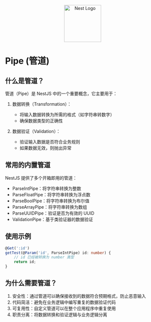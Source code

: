 <p align="center">
  <a href="http://nestjs.com/" target="blank"><img src="https://nestjs.com/img/logo-small.svg" width="120" alt="Nest Logo" /></a>
</p>

# Pipe (管道)

## 什么是管道？

管道（Pipe）是 NestJS 中的一个重要概念，它主要用于：

1. 数据转换（Transformation）：
   - 将输入数据转换为所需的格式（如字符串转数字）
   - 确保数据类型的正确性

2. 数据验证（Validation）：
   - 验证输入数据是否符合业务规则
   - 如果数据无效，则抛出异常

## 常用的内置管道

NestJS 提供了多个开箱即用的管道：

- ParseIntPipe：将字符串转换为整数
- ParseFloatPipe：将字符串转换为浮点数
- ParseBoolPipe：将字符串转换为布尔值
- ParseArrayPipe：将字符串转换为数组
- ParseUUIDPipe：验证是否为有效的 UUID
- ValidationPipe：基于类验证器的数据验证

## 使用示例

```typescript
@Get(':id')
getTest(@Param('id', ParseIntPipe) id: number) {
    // id 已经被转换为 number 类型
    return id;
}
```

## 为什么需要管道？

1. 安全性：通过管道可以确保接收到的数据符合预期格式，防止恶意输入
2. 代码简洁：避免在业务逻辑中编写重复的数据验证代码
3. 可复用性：自定义管道可以在整个应用程序中重复使用
4. 职责分离：将数据转换和验证逻辑与业务逻辑分离
